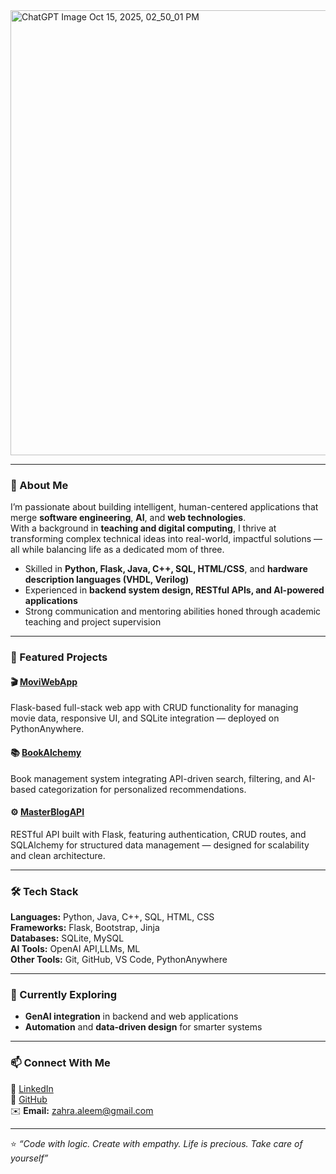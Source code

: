 <img width="1536" height="712" alt="ChatGPT Image Oct 15, 2025, 02_50_01 PM" src="https://github.com/user-attachments/assets/3cc33efd-78ac-418b-b397-fe927e5864d3" />



---

### 🚀 About Me  
I’m passionate about building intelligent, human-centered applications that merge **software engineering**, **AI**, and **web technologies**.  
With a background in **teaching and digital computing**, I thrive at transforming complex technical ideas into real-world, impactful solutions — all while balancing life as a dedicated mom of three.  

- Skilled in **Python, Flask, Java, C++, SQL, HTML/CSS**, and **hardware description languages (VHDL, Verilog)**  
- Experienced in **backend system design, RESTful APIs, and AI-powered applications**  
- Strong communication and mentoring abilities honed through academic teaching and project supervision  

---

### 🧩 Featured Projects  

#### 🎬 [MoviWebApp](https://github.com/Edwizio/MoviWebApp)  
Flask-based full-stack web app with CRUD functionality for managing movie data, responsive UI, and SQLite integration — deployed on PythonAnywhere.

#### 📚 [BookAlchemy](https://github.com/Edwizio/BookAlchemy)  
Book management system integrating API-driven search, filtering, and AI-based categorization for personalized recommendations.

#### ⚙️ [MasterBlogAPI](https://github.com/Edwizio/MasterBlogAPI)  
RESTful API built with Flask, featuring authentication, CRUD routes, and SQLAlchemy for structured data management — designed for scalability and clean architecture.

---

### 🛠️ Tech Stack  

**Languages:** Python, Java, C++, SQL, HTML, CSS  
**Frameworks:** Flask, Bootstrap, Jinja  
**Databases:** SQLite, MySQL  
**AI Tools:** OpenAI API,LLMs, ML  
**Other Tools:** Git, GitHub, VS Code, PythonAnywhere 

---

### 🌱 Currently Exploring  
- **GenAI integration** in backend and web applications  
- **Automation** and **data-driven design** for smarter systems  

---

### 📫 Connect With Me  
💼 [LinkedIn](https://www.linkedin.com/in/zahra-rauf-/)  
🧠 [GitHub](https://github.com/Edwizio)  
✉️ **Email:** zahra.aleem@gmail.com  

---

⭐️ *“Code with logic. Create with empathy. Life is precious. Take care of yourself”*  
